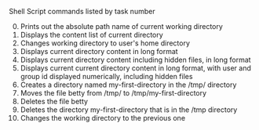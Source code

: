Shell Script commands listed by task number

0) Prints out the absolute path name of current working directory
1) Displays the content list of current directory
2) Changes working directory to user's home directory
3) Displays current directory content in long format
4) Displays current directory content including hidden files, in long format
5) Displays current current directory content in long format, with user and group id displayed numerically, including hidden files
6) Creates a directory named my-first-directory in the /tmp/ directory
7) Moves the file betty from /tmp/ to /tmp/my-first-directory
8) Deletes the file betty
9) Deletes the directory my-first-directory that is in the /tmp directory
10) Changes the working directory to the previous one 
